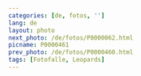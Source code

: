 ```yaml
---
categories: [de, fotos, '']
lang: de
layout: photo
next_photo: /de/fotos/P0000062.html
picname: P0000461
prev_photo: /de/fotos/P0000460.html
tags: [Fotofalle, Leopards]
---
```

